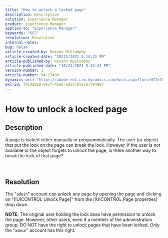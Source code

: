 ```yaml
---
title: "How to unlock a locked page"
description: Description
solution: Experience Manager
product: Experience Manager
applies-to: "Experience Manager"
keywords: "KCS"
resolution: Resolution
internal-notes: 
bug: False
article-created-by: Roxann McGlumphy
article-created-date: "10/21/2021 5:14:31 PM"
article-published-by: Roxann McGlumphy
article-published-date: "10/21/2021 5:15:43 PM"
version-number: 1
article-number: KA-17480
dynamics-url: "https://adobe-ent.crm.dynamics.com/main.aspx?forceUCI=1&pagetype=entityrecord&etn=knowledgearticle&id=d0c55c59-9232-ec11-b6e5-000d3a5ba97a"
exl-id: f414d920-6ecf-41a6-ad53-65e7e7784967
---
```

# How to unlock a locked page

## Description

A page is locked either manually or programmatically. The user (or object) that put the lock on the page can break the lock. However, if the user is not available or the object forgets to unlock the page, is there another way to break the lock of that page?<br><br><br>

## Resolution


The "`admin`" account can unlock any page by opening the page and clicking on "[!UICONTROL Unlock Page]" from the [!UICONTROL Page properties] drop down

<b>NOTE</b>: The original user holding the lock does have permission to unlock the page. However, other users, even if a member of the administrators group, DO NOT have the right to unlock pages that have been locked. Only the "`admin`" account has this right.
